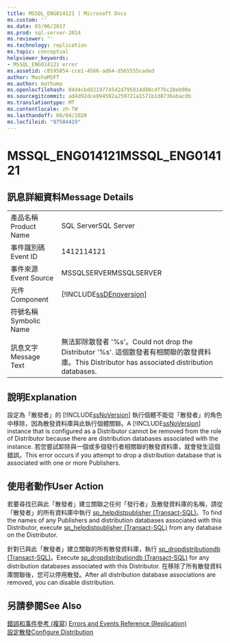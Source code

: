```yaml
---
title: MSSQL_ENG014121 | Microsoft Docs
ms.custom: ''
ms.date: 03/06/2017
ms.prod: sql-server-2014
ms.reviewer: ''
ms.technology: replication
ms.topic: conceptual
helpviewer_keywords:
- MSSQL_ENG014121 error
ms.assetid: c8595854-cce1-4566-ad64-d565555caded
author: MashaMSFT
ms.author: mathoma
ms.openlocfilehash: 04d4cbdd2197745d2d795814d88c4f7bc28eb90e
ms.sourcegitcommit: ad4d92dce894592a259721a1571b1d8736abacdb
ms.translationtype: MT
ms.contentlocale: zh-TW
ms.lasthandoff: 08/04/2020
ms.locfileid: "87584419"
---
```

# <a name="mssql_eng014121"></a><span data-ttu-id="68979-102">MSSQL_ENG014121</span><span class="sxs-lookup"><span data-stu-id="68979-102">MSSQL_ENG014121</span></span>
    
## <a name="message-details"></a><span data-ttu-id="68979-103">訊息詳細資料</span><span class="sxs-lookup"><span data-stu-id="68979-103">Message Details</span></span>  
  
|||  
|-|-|  
|<span data-ttu-id="68979-104">產品名稱</span><span class="sxs-lookup"><span data-stu-id="68979-104">Product Name</span></span>|<span data-ttu-id="68979-105">SQL Server</span><span class="sxs-lookup"><span data-stu-id="68979-105">SQL Server</span></span>|  
|<span data-ttu-id="68979-106">事件識別碼</span><span class="sxs-lookup"><span data-stu-id="68979-106">Event ID</span></span>|<span data-ttu-id="68979-107">14121</span><span class="sxs-lookup"><span data-stu-id="68979-107">14121</span></span>|  
|<span data-ttu-id="68979-108">事件來源</span><span class="sxs-lookup"><span data-stu-id="68979-108">Event Source</span></span>|<span data-ttu-id="68979-109">MSSQLSERVER</span><span class="sxs-lookup"><span data-stu-id="68979-109">MSSQLSERVER</span></span>|  
|<span data-ttu-id="68979-110">元件</span><span class="sxs-lookup"><span data-stu-id="68979-110">Component</span></span>|[!INCLUDE[ssDEnoversion](../../includes/ssdenoversion-md.md)]|  
|<span data-ttu-id="68979-111">符號名稱</span><span class="sxs-lookup"><span data-stu-id="68979-111">Symbolic Name</span></span>||  
|<span data-ttu-id="68979-112">訊息文字</span><span class="sxs-lookup"><span data-stu-id="68979-112">Message Text</span></span>|<span data-ttu-id="68979-113">無法卸除散發者 '%s'。</span><span class="sxs-lookup"><span data-stu-id="68979-113">Could not drop the Distributor '%s'.</span></span> <span data-ttu-id="68979-114">這個散發者有相關聯的散發資料庫。</span><span class="sxs-lookup"><span data-stu-id="68979-114">This Distributor has associated distribution databases.</span></span>|  
  
## <a name="explanation"></a><span data-ttu-id="68979-115">說明</span><span class="sxs-lookup"><span data-stu-id="68979-115">Explanation</span></span>  
 <span data-ttu-id="68979-116">設定為「散發者」的 [!INCLUDE[ssNoVersion](../../includes/ssnoversion-md.md)] 執行個體不能從「散發者」的角色中移除，因為散發資料庫與此執行個體關聯。</span><span class="sxs-lookup"><span data-stu-id="68979-116">A [!INCLUDE[ssNoVersion](../../includes/ssnoversion-md.md)] instance that is configured as a Distributor cannot be removed from the role of Distributor because there are distribution databases associated with the instance.</span></span> <span data-ttu-id="68979-117">若您嘗試卸除與一個或多個發行者相關聯的散發資料庫，就會發生這個錯誤。</span><span class="sxs-lookup"><span data-stu-id="68979-117">This error occurs if you attempt to drop a distribution database that is associated with one or more Publishers.</span></span>  
  
## <a name="user-action"></a><span data-ttu-id="68979-118">使用者動作</span><span class="sxs-lookup"><span data-stu-id="68979-118">User Action</span></span>  
 <span data-ttu-id="68979-119">若要尋找已與此「散發者」建立關聯之任何「發行者」及散發資料庫的名稱，請從「散發者」的所有資料庫中執行 [sp_helpdistpublisher &#40;Transact-SQL&#41;](/sql/relational-databases/system-stored-procedures/sp-helpdistpublisher-transact-sql)。</span><span class="sxs-lookup"><span data-stu-id="68979-119">To find the names of any Publishers and distribution databases associated with this Distributor, execute [sp_helpdistpublisher &#40;Transact-SQL&#41;](/sql/relational-databases/system-stored-procedures/sp-helpdistpublisher-transact-sql) from any database on the Distributor.</span></span>  
  
 <span data-ttu-id="68979-120">針對已與此「散發者」建立關聯的所有散發資料庫，執行 [sp_dropdistributiondb &#40;Transact-SQL&#41;](/sql/relational-databases/system-stored-procedures/sp-dropdistributiondb-transact-sql)。</span><span class="sxs-lookup"><span data-stu-id="68979-120">Execute [sp_dropdistributiondb &#40;Transact-SQL&#41;](/sql/relational-databases/system-stored-procedures/sp-dropdistributiondb-transact-sql) for any distribution databases associated with this Distributor.</span></span> <span data-ttu-id="68979-121">在移除了所有散發資料庫關聯後，您可以停用散發。</span><span class="sxs-lookup"><span data-stu-id="68979-121">After all distribution database associations are removed, you can disable distribution.</span></span>  
  
## <a name="see-also"></a><span data-ttu-id="68979-122">另請參閱</span><span class="sxs-lookup"><span data-stu-id="68979-122">See Also</span></span>  
 <span data-ttu-id="68979-123">[錯誤和事件參考 &#40;複寫&#41;](errors-and-events-reference-replication.md) </span><span class="sxs-lookup"><span data-stu-id="68979-123">[Errors and Events Reference &#40;Replication&#41;](errors-and-events-reference-replication.md) </span></span>  
 [<span data-ttu-id="68979-124">設定散發</span><span class="sxs-lookup"><span data-stu-id="68979-124">Configure Distribution</span></span>](configure-distribution.md)  
  
  
